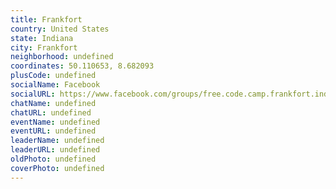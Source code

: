 ```yaml
---
title: Frankfort
country: United States
state: Indiana
city: Frankfort
neighborhood: undefined
coordinates: 50.110653, 8.682093
plusCode: undefined
socialName: Facebook
socialURL: https://www.facebook.com/groups/free.code.camp.frankfort.indiana
chatName: undefined
chatURL: undefined
eventName: undefined
eventURL: undefined
leaderName: undefined
leaderURL: undefined
oldPhoto: undefined
coverPhoto: undefined
---
```

